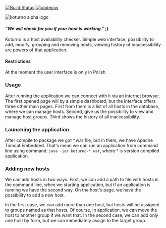 [![Build Status](https://travis-ci.org/sacull/koturno.svg?branch=master)](https://travis-ci.org/sacull/koturno) 
[![codecov](https://codecov.io/gh/sacull/koturno/branch/master/graph/badge.svg)](https://codecov.io/gh/sacull/koturno)

![koturno alpha logo](https://user-images.githubusercontent.com/9057882/69221770-5a77c080-0b78-11ea-867b-5833e1c2e6b5.PNG)

#### *"We will check for you if your host is working."* ;)
Koturno is a host availability checker. Simple web interface, possibility to add, modify, grouping and removing hosts, 
viewing history of inaccessibility are powers of that application. 

#### Restrictions
At the moment the user interface is only in Polish.

### Usage
After running the application we can connect with it via an internet browser. The first opened page will by a simple 
dashboard, but the interface offers three other main pages. First from them is a list of all hosts in the database, 
where we can manage hosts. Second, give us the possibility to view and manage host groups. Third shows the history of 
all inaccessibility.

### Launching the application
After compile to package we got \*.war file, but in them, we have Apache Tomcat Embedded. That's mean we can run 
an application from command line using command: `java -jar koturno-*.war`, where \* is version compiled application.

### Adding new hosts
We can add hosts in two ways. First, we can add a path to file with hosts in the command line, when we starting 
application, but if an application is running we have the second way. On the host's page, we have the possibility 
to add a new host.

In the first case, we can add more than one host, but hosts will be assigned to groups named as that hosts. Of course, 
in application, we can move the host to another group if we want that. In the second case, we can add only one host by 
form, but we can immediately assign to the target group.